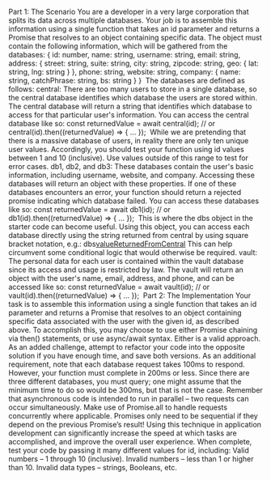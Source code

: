 Part 1: The Scenario
You are a developer in a very large corporation that splits its data across multiple databases. 
Your job is to assemble this information using a single function that takes an id parameter and returns a Promise that resolves to an object containing specific data.
The object must contain the following information, which will be gathered from the databases:
{
    id: number,
    name: string,
    username: string,
    email: string,
    address: {
      street: string,
      suite: string,
      city: string,
      zipcode: string,
      geo: {
        lat: string,
        lng: string
      }
    },
    phone: string,
    website: string,
    company: {
      name: string,
      catchPhrase: string,
      bs: string
    }
}
 The databases are defined as follows:
central: There are too many users to store in a single database, so the central database identifies which database the users are stored within. 
The central database will return a string that identifies which database to access for that particular user's information. You can access the central database like so:
const returnedValue = await central(id);
// or
central(id).then((returnedValue) => { ... });
 While we are pretending that there is a massive database of users, in reality there are only ten unique user values. Accordingly, you should test your function using id values between 1 and 10 (inclusive). Use values outside of this range to test for error cases.
db1, db2, and db3: These databases contain the user's basic information, including username, website, and company. Accessing these databases will return an object with these properties. If one of these databases encounters an error, your function should return a rejected promise indicating which database failed. 
You can access these databases like so:
const returnedValue = await db1(id);
// or
db1(id).then((returnedValue) => { ... });
 This is where the dbs object in the starter code can become useful. Using this object, you can access each database directly using the string returned from central by using square bracket notation, e.g.:
dbs[valueReturnedFromCentral](id)
This can help circumvent some conditional logic that would otherwise be required.
vault: The personal data for each user is contained within the vault database since its access and usage is restricted by law. The vault will return an object with the user's name, email, address, and phone, and can be accessed like so:
const returnedValue = await vault(id);
// or
vault(id).then((returnedValue) => { ... });
 Part 2: The Implementation
Your task is to assemble this information using a single function that takes an id parameter and returns a Promise that resolves to an object containing specific data associated with the user with the given id, as described above.
To accomplish this, you may choose to use either Promise chaining via then() statements, or use async/await syntax. Either is a valid approach. As an added challenge, attempt to refactor your code into the opposite solution if you have enough time, and save both versions.
As an additional requirement, note that each database request takes 100ms to respond. However, your function must complete in 200ms or less. Since there are three different databases, you must query; one might assume that the minimum time to do so would be 300ms, but that is not the case.
Remember that asynchronous code is intended to run in parallel – two requests can occur simultaneously. Make use of Promise.all to handle requests concurrently where applicable. Promises only need to be sequential if they depend on the previous Promise’s result!
Using this technique in application development can significantly increase the speed at which tasks are accomplished, and improve the overall user experience.
When complete, test your code by passing it many different values for id, including:
Valid numbers – 1 through 10 (inclusive).
Invalid numbers – less than 1 or higher than 10.
Invalid data types – strings, Booleans, etc.

